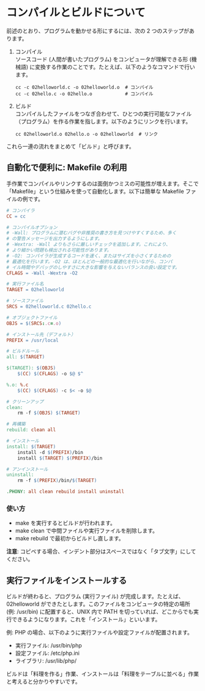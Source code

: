 # コンパイルとビルドについて

前述のとおり、プログラムを動かせる形にするには、次の 2 つのステップがあります。

1. コンパイル  
   ソースコード (人間が書いたプログラム) をコンピュータが理解できる形 (機械語) に変換する作業のことです。たとえば、以下のようなコマンドで行います。

   ```shell
   cc -c 02helloworld.c -o 02helloworld.o  # コンパイル
   cc -c 02hello.c -o 02hello.o            # コンパイル
   ```

2. ビルド  
   コンパイルしたファイルをつなぎ合わせて、ひとつの実行可能なファイル（プログラム）を作る作業を指します。以下のようにリンクを行います。

   ```shell
   cc 02helloworld.o 02hello.o -o 02helloworld  # リンク
   ```

これら一連の流れをまとめて「ビルド」と呼びます。

## 自動化で便利に: Makefile の利用

手作業でコンパイルやリンクするのは面倒かつミスの可能性が増えます。そこで「Makefile」という仕組みを使って自動化します。以下は簡単な Makefile ファイルの例です。

```Makefile
# コンパイラ
CC = cc

# コンパイルオプション
# -Wall: プログラムに潜むバグや非推奨の書き方を見つけやすくするため、多く
# の警告メッセージを出力するようにします。
# -Wextra: -Wall よりもさらに厳しいチェックを追加します。これにより、
# より細かい問題も検出される可能性があります。
# -O2: コンパイラが生成するコードを速く、またはサイズを小さくするための
# 最適化を行います。-O2 は、ほとんどの一般的な最適化を行いながら、コンパ
# イル時間やデバッグのしやすさに大きな影響を与えないバランスの良い設定です。
CFLAGS = -Wall -Wextra -O2

# 実行ファイル名
TARGET = 02helloworld

# ソースファイル
SRCS = 02helloworld.c 02hello.c

# オブジェクトファイル
OBJS = $(SRCS:.c=.o)

# インストール先（デフォルト）
PREFIX = /usr/local

# ビルドルール
all: $(TARGET)

$(TARGET): $(OBJS)
    $(CC) $(CFLAGS) -o $@ $^

%.o: %.c
    $(CC) $(CFLAGS) -c $< -o $@

# クリーンアップ
clean:
    rm -f $(OBJS) $(TARGET)

# 再構築
rebuild: clean all

# インストール
install: $(TARGET)
    install -d $(PREFIX)/bin
    install $(TARGET) $(PREFIX)/bin

# アンインストール
uninstall:
    rm -f $(PREFIX)/bin/$(TARGET)

.PHONY: all clean rebuild install uninstall
```

### 使い方

- make を実行するとビルドが行われます。
- make clean で中間ファイルや実行ファイルを削除します。
- make rebuild で最初からビルドし直します。

**注意**: コピペする場合、インデント部分はスペースではなく「タブ文字」にしてください。

## 実行ファイルをインストールする

ビルドが終わると、プログラム (実行ファイル) が完成します。たとえば、02helloworld ができたとします。このファイルをコンピュータの特定の場所 (例: /usr/bin) に配置すると、UNIX 内で PATH を切っていれば、どこからでも実行できるようになります。これを「インストール」といいます。

例: PHP の場合、以下のように実行ファイルや設定ファイルが配置されます。

- 実行ファイル: /usr/bin/php
- 設定ファイル: /etc/php.ini
- ライブラリ: /usr/lib/php/

ビルドは「料理を作る」作業、インストールは「料理をテーブルに並べる」作業と考えると分かりやすいです。

